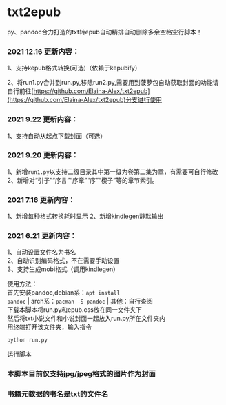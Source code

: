 # txt2epub
py、pandoc合力打造的txt转epub自动精排自动删除多余空格空行脚本！

### 2021 12.16 更新内容：

1、支持kepub格式转换(可选)（依赖于kepubify）

2、将run1.py合并到run.py,移除run2.py,需要用到菠萝包自动获取封面的功能请自行前往[https://github.com/Elaina-Alex/txt2epub](https://github.com/Elaina-Alex/txt2epub)分支进行使用

### 2021 9.22  更新内容：

1、支持自动从起点下载封面（可选）
### 2021 9.20  更新内容：
1、新增<code>run1.py</code>以支持二级目录其中第一级为卷第二集为章，有需要可自行修改
2、新增对“引子”“序言”“序章”“序”“楔子”等的章节索引。
### 2021 7.16  更新内容：
1、新增每种格式转换耗时显示
2、新增kindlegen静默输出
### 2021 6.21  更新内容：
1、自动设置文件名为书名<br/>
2、自动识别编码格式，不在需要手动设置<br/>
3、支持生成mobi格式（调用kindlegen）<br/>

使用方法：<br/>
首先安装pandoc,debian系：<code>apt install pandoc</code> | arch系：<code>pacman -S pandoc</code> | 其他：自行查阅<br/>
下载本脚本将run.py和epub.css放在同一文件夹下<br/>
然后将txt小说文件和小说封面一起放入run.py所在文件夹内<br/>
用终端打开该文件夹，输入指令<br/>
```bash
python run.py
```
运行脚本
### 本脚本目前仅支持jpg/jpeg格式的图片作为封面
### 书籍元数据的书名是txt的文件名
